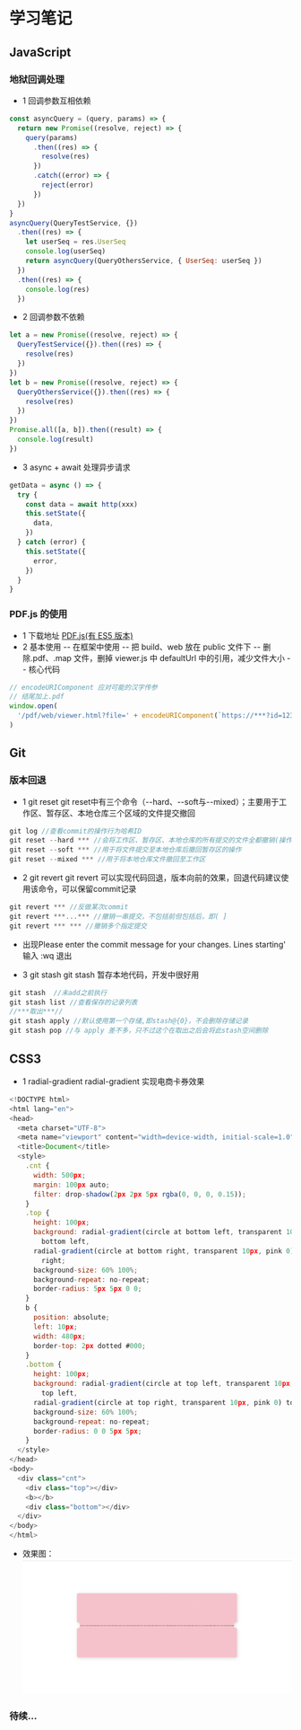 # 学习笔记

## JavaScript

### 地狱回调处理

- 1 回调参数互相依赖

```javascript
const asyncQuery = (query, params) => {
  return new Promise((resolve, reject) => {
    query(params)
      .then((res) => {
        resolve(res)
      })
      .catch((error) => {
        reject(error)
      })
  })
}
asyncQuery(QueryTestService, {})
  .then((res) => {
    let userSeq = res.UserSeq
    console.log(userSeq)
    return asyncQuery(QueryOthersService, { UserSeq: userSeq })
  })
  .then((res) => {
    console.log(res)
  })
```

- 2 回调参数不依赖

```javascript
let a = new Promise((resolve, reject) => {
  QueryTestService({}).then((res) => {
    resolve(res)
  })
})
let b = new Promise((resolve, reject) => {
  QueryOthersService({}).then((res) => {
    resolve(res)
  })
})
Promise.all([a, b]).then((result) => {
  console.log(result)
})
```

- 3 async + await 处理异步请求

```javascript
getData = async () => {
  try {
    const data = await http(xxx)
    this.setState({
      data,
    })
  } catch (error) {
    this.setState({
      error,
    })
  }
}
```

### PDF.js 的使用

- 1 下载地址
  [PDF.js(有 ES5 版本)](http://mozilla.github.io/pdf.js/getting_started/#download)
- 2 基本使用
  -- 在框架中使用
  -- 把 build、web 放在 public 文件下
  -- 删除.pdf、.map 文件，删掉 viewer.js 中 defaultUrl 中的引用，减少文件大小
  -- 核心代码

```javascript
// encodeURIComponent 应对可能的汉字传参
// 结尾加上.pdf
window.open(
  '/pdf/web/viewer.html?file=' + encodeURIComponent(`https://***?id=123&.pdf`)
)
```

## Git

### 版本回退

- 1 git reset
git reset中有三个命令（--hard、--soft与--mixed）；主要用于工作区、暂存区、本地仓库三个区域的文件提交撤回

```javascript
git log //查看commit的操作行为哈希ID
git reset --hard *** //会将工作区、暂存区、本地仓库的所有提交的文件全都撤销(操作需谨慎)
git reset --soft *** //用于将文件提交至本地仓库后撤回暂存区的操作
git reset --mixed *** //用于将本地仓库文件撤回至工作区

```
- 2 git revert
git revert 可以实现代码回退，版本向前的效果，回退代码建议使用该命令，可以保留commit记录
```javascript
git revert *** //反做某次commit
git revert ***...*** //撤销一串提交，不包括前但包括后，即( ]
git revert *** *** //撤销多个指定提交
```
* 出现Please enter the commit message for your changes. Lines starting'  输入 :wq 退出

- 3 git stash
git stash 暂存本地代码，开发中很好用
```javascript
git stash  //未add之前执行
git stash list //查看保存的记录列表
//***取出***//
git stash apply //默认使用第一个存储,即stash@{0}，不会删除存储记录
git stash pop //与 apply 差不多，只不过这个在取出之后会将此stash空间删除

```

## CSS3
- 1 radial-gradient
radial-gradient 实现电商卡券效果
```javascript
<!DOCTYPE html>
<html lang="en">
<head>
  <meta charset="UTF-8">
  <meta name="viewport" content="width=device-width, initial-scale=1.0">
  <title>Document</title>
  <style>
    .cnt {
      width: 500px;
      margin: 100px auto;
      filter: drop-shadow(2px 2px 5px rgba(0, 0, 0, 0.15));
    }
    .top {
      height: 100px;
      background: radial-gradient(circle at bottom left, transparent 10px, pink 0)
        bottom left,
      radial-gradient(circle at bottom right, transparent 10px, pink 0) bottom
        right;
      background-size: 60% 100%;
      background-repeat: no-repeat;
      border-radius: 5px 5px 0 0;
    }
    b {
      position: absolute;
      left: 10px;
      width: 480px;
      border-top: 2px dotted #000;
    }
    .bottom {
      height: 100px;
      background: radial-gradient(circle at top left, transparent 10px, pink 0)
        top left,
      radial-gradient(circle at top right, transparent 10px, pink 0) top right;
      background-size: 60% 100%;
      background-repeat: no-repeat;
      border-radius: 0 0 5px 5px;
    }
  </style>
</head>
<body>
  <div class="cnt">
    <div class="top"></div>
    <b></b>
    <div class="bottom"></div>
  </div>
</body>
</html>
```
* 效果图：
![image](https://github.com/A-tongmu/MyNotes/blob/master/assets/kaquan.png)

### 待续...
